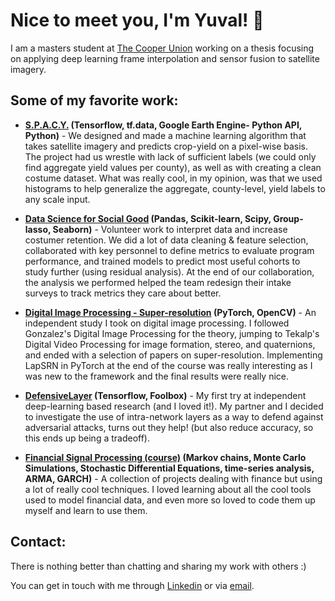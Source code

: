 # Nice to meet you, I'm Yuval! 👋

I am a masters student at [The Cooper Union](http://cooper.edu/welcome) working on a thesis focusing on applying deep learning frame interpolation and sensor fusion to satellite imagery. 

## Some of my favorite work:
* **[S.P.A.C.Y.](https://github.com/yuvalofek/SPACY) (Tensorflow, tf.data, Google Earth Engine- Python API, Python)** - We designed and made a machine learning algorithm that takes satellite imagery and predicts crop-yield on a pixel-wise basis. The project had us wrestle with lack of sufficient labels (we could only find aggregate yield values per county), as well as with creating a clean costume dataset. What was really cool, in my opinion, was that we used histograms to help generalize the aggregate, county-level, yield labels to any scale input. 

* **[Data Science for Social Good](https://ee.cooper.edu/~keene/dssgOverview.html) (Pandas, Scikit-learn, Scipy, Group-lasso, Seaborn)** - Volunteer work to interpret data and increase costumer retention. We did a lot of data cleaning & feature selection, collaborated with key personnel to define metrics to evaluate program performance, and trained models to predict most useful cohorts to study further (using residual analysis). At the end of our collaboration, the analysis we performed helped the team redesign their intake surveys to track metrics they care about better. 

* **[Digital Image Processing - Super-resolution](https://github.com/yuvalofek/Digital-Image-Processing) (PyTorch, OpenCV)** - An independent study I took on digital image processing. I followed Gonzalez's Digital Image Processing for the theory, jumping to Tekalp's Digital Video Processing for image formation, stereo, and quaternions, and ended with a selection of papers on super-resolution. Implementing LapSRN in PyTorch at the end of the course was really interesting as I was new to the framework and the final results were really nice. 

* **[DefensiveLayer](https://github.com/yuvalofek/DefensiveLayer) (Tensorflow, Foolbox)** - My first try at independent deep-learning based research (and I loved it!). My partner and I decided to investigate the use of intra-network layers as a way to defend against adversarial attacks, turns out they help! (but also reduce accuracy, so this ends up being a tradeoff). 

* **[Financial Signal Processing (course)](https://github.com/yuvalofek/Financial-Signal-Processing) (Markov chains, Monte Carlo Simulations, Stochastic Differential Equations, time-series analysis, ARMA, GARCH)** - A collection of projects dealing with finance but using a lot of really cool techniques. I loved learning about all the cool tools used to model financial data, and even more so loved to code them up myself and learn to use them. 


## Contact:
There is nothing better than chatting and sharing my work with others :) 

You can get in touch with me through [Linkedin](https://www.linkedin.com/in/yuval-epstain-ofek-6647a314a/) or via [email](/email.JPG). 

<!--
**yuvalofek/yuvalofek** is a ✨ _special_ ✨ repository because its `README.md` (this file) appears on your GitHub profile.

Here are some ideas to get you started:

- 🔭 I’m currently working on ...
- 🌱 I’m currently learning ...
- 👯 I’m looking to collaborate on ...
- 🤔 I’m looking for help with ...
- 💬 Ask me about ...
- 📫 How to reach me: ...
- 😄 Pronouns: ...
- ⚡ Fun fact: ...
-->
